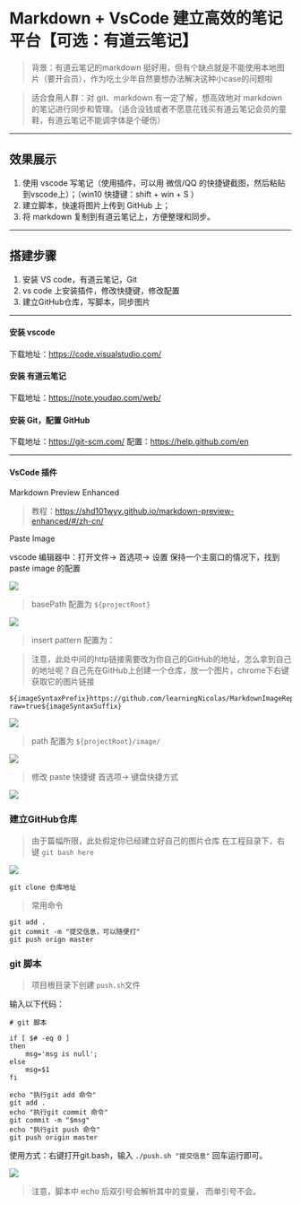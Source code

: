 # Markdown + VsCode 建立高效的笔记平台【可选：有道云笔记】
> 背景：有道云笔记的markdown 挺好用，但有个缺点就是不能使用本地图片（要开会员），作为吃土少年自然要想办法解决这种小case的问题啦

> 适合食用人群：对 git、markdown 有一定了解，想高效地对 markdown 的笔记进行同步和管理。（适合没钱或者不愿意花钱买有道云笔记会员的童鞋，有道云笔记不能调字体是个硬伤）

----
## 效果展示
1. 使用 vscode 写笔记（使用插件，可以用 微信/QQ 的快捷键截图，然后粘贴到vscode上）；（win10 快捷键：shift + win + S ）
2. 建立脚本，快速将图片上传到 GitHub 上；
3. 将 markdown 复制到有道云笔记上，方便整理和同步。

---
## 搭建步骤
1. 安装 VS code，有道云笔记，Git
2. vs code 上安装插件，修改快捷键，修改配置
3. 建立GitHub仓库，写脚本，同步图片

----
#### 安装 vscode

下载地址：https://code.visualstudio.com/

#### 安装 有道云笔记

下载地址：https://note.youdao.com/web/

#### 安装 Git，配置 GitHub
下载地址：https://git-scm.com/
配置：https://help.github.com/en

----
#### VsCode 插件
Markdown Preview Enhanced
> 教程：https://shd101wyy.github.io/markdown-preview-enhanced/#/zh-cn/

Paste Image

vscode 编辑器中：打开文件-> 首选项-> 设置
保持一个主窗口的情况下，找到 paste image 的配置

![](https://github.com/learningNicolas/MarkdownImageRepertory/blob/master/image/2019-03-22-15-06-35.png?raw=true)

> basePath 配置为 `${projectRoot}`

![](https://github.com/learningNicolas/MarkdownImageRepertory/blob/master/image/2019-03-22-15-07-24.png?raw=true)


> insert pattern 配置为：

> 注意，此处中间的http链接需要改为你自己的GitHub的地址，怎么拿到自己的地址呢？自己先在GitHub上创建一个仓库，放一个图片，chrome下右键获取它的图片链接

```
${imageSyntaxPrefix}https://github.com/learningNicolas/MarkdownImageRepertory/blob/master/${imageFilePath}?raw=true${imageSyntaxSuffix}
```

![](https://github.com/learningNicolas/MarkdownImageRepertory/blob/master/image/2019-03-22-15-09-21.png?raw=true)

> path 配置为 `${projectRoot}/image/`

![](https://github.com/learningNicolas/MarkdownImageRepertory/blob/master/image/2019-03-22-15-13-06.png?raw=true)


> 修改 paste 快捷键     首选项-> 键盘快捷方式

![](https://github.com/learningNicolas/MarkdownImageRepertory/blob/master/image/2019-03-22-15-14-41.png?raw=true)


### 建立GitHub仓库
> 由于篇幅所限，此处假定你已经建立好自己的图片仓库
在工程目录下，右键 `git bash here`

![](https://github.com/learningNicolas/MarkdownImageRepertory/blob/master/image/2019-03-22-15-18-39.png?raw=true)

```
git clone 仓库地址
```

> 常用命令
```
git add .
git commit -m "提交信息，可以随便打"
git push orign master
```

### git 脚本

> 项目根目录下创建 `push.sh`文件

输入以下代码：
```
# git 脚本

if [ $# -eq 0 ]
then
    msg='msg is null';
else
    msg=$1
fi

echo "执行git add 命令"
git add .
echo "执行git commit 命令"
git commit -m "$msg"
echo "执行git push 命令"
git push origin master

```

使用方式：右键打开git.bash，输入 `./push.sh "提交信息"`  回车运行即可。

![](https://github.com/learningNicolas/MarkdownImageRepertory/blob/master/image/2019-03-22-20-55-51.png?raw=true)


> 注意，脚本中 echo 后双引号会解析其中的变量， 而单引号不会。
